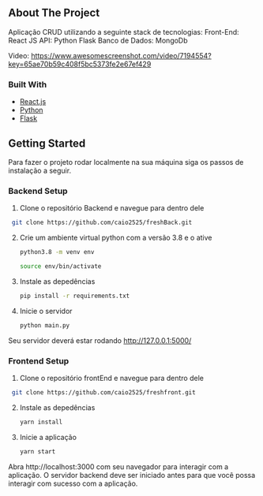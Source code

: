 ## About The Project
Aplicação CRUD utilizando a seguinte stack de tecnologias:
Front-End: React JS
API: Python Flask
Banco de Dados: MongoDb

Video: https://www.awesomescreenshot.com/video/7194554?key=65ae70b59c408f5bc5373fe2e67ef429

### Built With

* [React.js](https://pt-br.reactjs.org/)
* [Python](https://www.python.org/)
* [Flask](https://flask.palletsprojects.com/)

## Getting Started
Para fazer o projeto rodar localmente na sua máquina siga os passos de instalação a seguir.  

### Backend Setup

1. Clone o repositório Backend e navegue para dentro dele
  ```sh
   git clone https://github.com/caio2525/freshBack.git
   ```
   
2. Crie um ambiente virtual python com a versão 3.8 e o ative
   ```sh
   python3.8 -m venv env
   ```

   ```sh
   source env/bin/activate
   ```

3. Instale as depedências
    ```sh
   pip install -r requirements.txt
   ```
   
4. Inicie o servidor
   ```sh
   python main.py
   ```
Seu servidor deverá estar rodando http://127.0.0.1:5000/

### Frontend Setup
1. Clone o repositório frontEnd e navegue para dentro dele
  ```sh
   git clone https://github.com/caio2525/freshfront.git
   ```

2. Instale as depedências
   ```sh
   yarn install
   ```

3. Inicie a aplicação
    ```sh
   yarn start
   ```

Abra http://localhost:3000 com seu navegador para interagir com a aplicação.
O servidor backend deve ser iniciado antes para que você possa interagir com sucesso com a aplicação.
